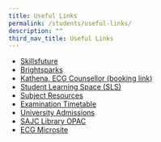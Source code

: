 ```yaml
---
title: Useful Links
permalink: /students/useful-links/
description: ""
third_nav_title: Useful Links
---
```

<ul>
<li><a href="https://www.myskillsfuture.gov.sg/content/student/en/preu.html" target="_blank" rel="noopener">Skillsfuture</a></li>
<li><a href="https://brightsparks.com.sg/" target="_blank" rel="noopener">Brightsparks</a></li>
<li><a href="https://go.gov.sg/meet-ecgc" target="_blank" rel="noopener">Kathena, ECG Counsellor (booking link)</a></li>
<li><a href="https://vle.learning.moe.edu.sg/login" target="_blank" rel="noopener">Student Learning Space (SLS)</a></li>
<li><a href="https://sites.google.com/moe.edu.sg/subjectresources/home" target="_blank" rel="noopener">Subject Resources</a></li>
<li><a href="https://standrewsjc.moe.edu.sg/students/examination-timetable" target="">Examination Timetable</a></li>
<li><a href="/students/useful-links/university-admissions" target="">University Admissions</a></li>

<li><a href="https://schoolibrary.moe.edu.sg/standrewsjc/cgi-bin/spydus.exe/MSGTRN/WPAC/HOME" target="_blank" rel="noopener">SAJC Library OPAC</a></li>
<li><a href="https://sites.google.com/moe.edu.sg/careersadvance/home" target="">ECG Microsite</a></li>
</ul>